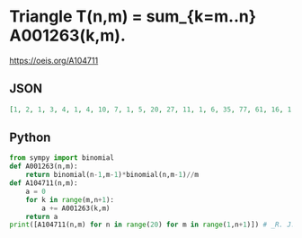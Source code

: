 # Triangle T\(n,m\) \= sum\_\{k\=m\.\.n\} A001263\(k,m\)\.
https://oeis.org/A104711
## JSON
```JSON
[1, 2, 1, 3, 4, 1, 4, 10, 7, 1, 5, 20, 27, 11, 1, 6, 35, 77, 61, 16, 1, 7, 56, 182, 236, 121, 22, 1, 8, 84, 378, 726, 611, 218, 29, 1, 9, 120, 714, 1902, 2375, 1394, 365, 37, 1, 10, 165, 1254, 4422, 7667, 6686, 2885, 577, 46, 1, 11, 220, 2079, 9372, 21527, 26090, 16745]
```
## Python
```Python
from sympy import binomial
def A001263(n,m):
    return binomial(n-1,m-1)*binomial(n,m-1)//m
def A104711(n,m):
    a = 0
    for k in range(m,n+1):
        a += A001263(k,m)
    return a
print([A104711(n,m) for n in range(20) for m in range(1,n+1)]) # _R. J. Mathar_, Oct 11 2009
```
